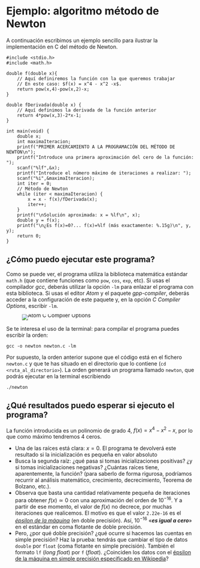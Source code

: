 # Ejemplo: algoritmo método de Newton

A continuación escribimos un ejemplo sencillo para ilustrar la implementación en C del método de Newton.


    #include <stdio.h>
    #include <math.h>

    double f(double x){
        // Aquí definiremos la función con la que queremos trabajar
        // En este caso: $f(x) = x^4 - x^2 -x$.
        return pow(x,4)-pow(x,2)-x;
    }

    double fDerivada(double x) {
        // Aquí definimos la derivada de la función anterior
        return 4*pow(x,3)-2*x-1;
    }

    int main(void) {
        double x;
        int maximaIteracion;
        printf("PRIMER ACERCAMIENTO A LA PROGRAMACIÓN DEL MÉTODO DE NEWTON\n");
        printf("Introduce una primera aproximación del cero de la función: ");
        scanf("%lf",&x);
        printf("Introduce el número máximo de iteraciones a realizar: ");
        scanf("%i",&maximaIteracion);
        int iter = 0;
        // Método de Newton
        while (iter < maximaIteracion) {
            x = x - f(x)/fDerivada(x);
            iter++;
        }
        printf("\nSolución aproximada: x = %lf\n", x);
        double y = f(x);
        printf("\n¿Es f(x)=0?... f(x)=%lf (más exactamente: %.15g)\n", y, y);
        return 0;
    }

## ¿Cómo puedo ejecutar este programa?

Como se puede ver, el programa utiliza la biblioteca matemática estándar `math.h` (que contiene funciones como `pow`, `cos`, `exp`, etc). Si usas el compilador *gcc*, deberás utilizar la opción `-lm` para enlazar el programa con esta biblioteca. Si usas el editor *Atom* y el paquete *gpp-compiler*, deberás acceder a la configuración de este paquete y, en la opción *C Compiler Options*, escribir `-lm`.

<div class="image-container"; style="width:50%; line-height:5pt; margin-left:42px;">
<img src="https://rrgalvan.github.io/Fundamentos_MN/img/atom_compiler_options.png" alt="Atom C Compiler Options">
</div>


Se te interesa el uso de la terminal: para compilar el programa puedes escribir la orden:

    gcc -o newton newton.c -lm

Por supuesto, la orden anterior supone que el código está en el fichero `newton.c` y que te has situado en el directorio que lo contiene (`cd <ruta_al_directorio>`). La orden generará un programa llamado `newton`, que podrás ejecutar en la terminal escribiendo

    ./newton

## ¿Qué resultados puedo esperar si ejecuto el programa?

La función introducida es un polinomio de grado $4$, $f(x)=x^4-x^2-x$, por lo que como máximo tendremos $4$ ceros.

- Una de las raíces está clara: $x=0$. El programa te devolverá este resultado si la inicialización es pequeña en valor absoluto
- Busca la segunda raíz: ¿qué pasa si tomas inicializaciones positivas? ¿y si tomas inicializaciones negativas? ¿Cuántas raíces tiene, aparentemente, la función? (para saberlo de forma rigurosa, podríamos recurrir al análisis matemático, crecimiento, decrecimiento, Teorema de Bolzano, etc.).
- Observa que basta una cantidad relativamente pequeña de iteraciones para obtener $f(x) \simeq 0$ con una aproximación del orden de $10^{-16}$. Y a partir de ese momento, el valor de $f(x)$ no decrece, por muchas iteraciones que realicemos. El motivo es que el valor `2.22e-16` es el *[épsilon de la máquina](https://en.wikipedia.org/wiki/Machine_epsilon)* (en doble precisión). Así, $10^{-16}$ «***es igual a cero***» en el estándar en coma flotante de doble precisión.
- Pero, ¿por qué doble precisión? ¿qué ocurre si hacemos las cuentas en simple precisión? Haz la prueba: tendrás que cambiar el tipo de datos `double` por `float` (coma flotante en simple precisión). También el formato `lf` (*long float*) por `f` (*float*). ¿Coinciden los datos con el [épsilon de la máquina en simple precisión especificado en Wikipedia](https://en.wikipedia.org/wiki/Machine_epsilon)?
